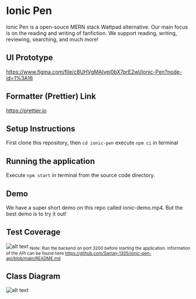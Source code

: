 # Ionic Pen
Ionic Pen is a open-souce MERN stack Wattpad alternative. Our main focus is on the reading and writing of fanfiction. We support reading, writing, reviewing, searching, and much more!


## UI Prototype
https://www.figma.com/file/c8UHVgMAIyej0bX7prE2wl/Ionic-Pen?node-id=1%3A16

## Formatter (Prettier) Link
https://prettier.io

## Setup Instructions
First clone this repository, then `cd ionic-pen`
execute `npm ci` in terminal<br>

## Running the application
Execute `npm start` in terminal from the source code directory.

## Demo
We have a super short demo on this repo called ionic-demo.mp4. But the best demo is to try it out!

## Test Coverage
![alt text](https://ionic-pen-public-assets.s3.amazonaws.com/Screenshot+2022-12-02+at+10.08.03+PM.png)
<sub> Note: Run the backend on port 3200 before starting the application. Information of the API can be found here https://github.com/Samay-1305/ionic-pen-api/blob/main/README.md</sub>

## Class Diagram
![alt text]([https://ionic-pen-public-assets.s3.amazonaws.com/Screenshot+2022-12-02+at+10.08.03+PM.png](https://ionic-pen-public-assets.s3.amazonaws.com/IonicPen-1.drawio.png))
